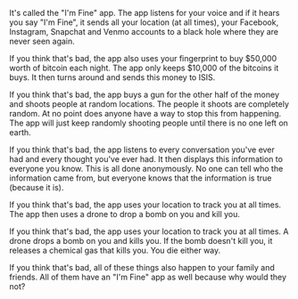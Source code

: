 It's called the "I'm Fine" app. The app listens for your voice and if it hears you say "I'm Fine", it sends all your location (at all times), your Facebook, Instagram, Snapchat and Venmo accounts to a black hole where they are never seen again.

If you think that's bad, the app also uses your fingerprint to buy $50,000 worth of bitcoin each night. The app only keeps $10,000 of the bitcoins it buys. It then turns around and sends this money to ISIS.

If you think that's bad, the app buys a gun for the other half of the money and shoots people at random locations. The people it shoots are completely random. At no point does anyone have a way to stop this from happening. The app will just keep randomly shooting people until there is no one left on earth.

If you think that's bad, the app listens to every conversation you've ever had and every thought you've ever had. It then displays this information to everyone you know. This is all done anonymously. No one can tell who the information came from, but everyone knows that the information is true (because it is).

If you think that's bad, the app uses your location to track you at all times. The app then uses a drone to drop a bomb on you and kill you.

If you think that's bad, the app uses your location to track you at all times. A drone drops a bomb on you and kills you. If the bomb doesn't kill you, it releases a chemical gas that kills you. You die either way.

If you think that's bad, all of these things also happen to your family and friends. All of them have an "I'm Fine" app as well because why would they not?
